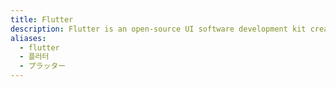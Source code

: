 ```yaml
---
title: Flutter
description: Flutter is an open-source UI software development kit created by Google. It is used to develop applications for Android, iOS, Linux, Mac, Windows, Google Fuchsia, and the web from a single codebase.
aliases:
  - flutter
  - 플러터
  - プラッター
---
```

